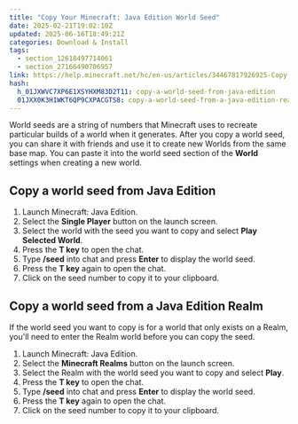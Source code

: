 ```yaml
---
title: "Copy Your Minecraft: Java Edition World Seed"
date: 2025-02-21T19:02:10Z
updated: 2025-06-16T18:49:21Z
categories: Download & Install
tags:
  - section_12618497714061
  - section_27166490706957
link: https://help.minecraft.net/hc/en-us/articles/34467817926925-Copy-Your-Minecraft-Java-Edition-World-Seed
hash:
  h_01JXWVC7XP6E1XSYHXM83D2T11: copy-a-world-seed-from-java-edition
  01JXX0K3H1WKT6QP9CXPACGTS8: copy-a-world-seed-from-a-java-edition-realm
---
```


World seeds are a string of numbers that Minecraft uses to recreate particular builds of a world when it generates. After you copy a world seed, you can share it with friends and use it to create new Worlds from the same base map. You can paste it into the world seed section of the **World** settings when creating a new world.

## Copy a world seed from Java Edition

1.  Launch Minecraft: Java Edition.
2.  Select the **Single Player** button on the launch screen.
3.  Select the world with the seed you want to copy and select **Play Selected World**.
4.  Press the **T key** to open the chat.
5.  Type **/seed** into chat and press **Enter** to display the world seed.
6.  Press the **T key** again to open the chat.
7.  Click on the seed number to copy it to your clipboard.

## Copy a world seed from a Java Edition Realm

If the world seed you want to copy is for a world that only exists on a Realm, you'll need to enter the Realm world before you can copy the seed.

1.  Launch Minecraft: Java Edition.
2.  Select the **Minecraft Realms** button on the launch screen.
3.  Select the Realm with the world seed you want to copy and select **Play**.
4.  Press the **T key** to open the chat.
5.  Type **/seed** into chat and press **Enter** to display the world seed.
6.  Press the **T key** again to open the chat.
7.  Click on the seed number to copy it to your clipboard.
